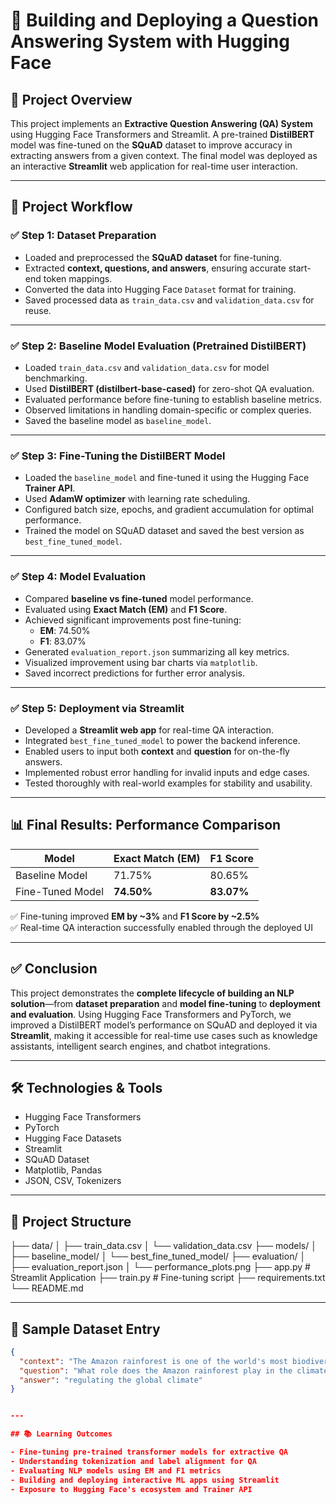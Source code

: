 # 🧠 Building and Deploying a Question Answering System with Hugging Face

## 📌 Project Overview  
This project implements an **Extractive Question Answering (QA) System** using Hugging Face Transformers and Streamlit. A pre-trained **DistilBERT** model was fine-tuned on the **SQuAD** dataset to improve accuracy in extracting answers from a given context. The final model was deployed as an interactive **Streamlit** web application for real-time user interaction.

---

## 🚀 Project Workflow

### ✅ Step 1: Dataset Preparation
- Loaded and preprocessed the **SQuAD dataset** for fine-tuning.
- Extracted **context, questions, and answers**, ensuring accurate start-end token mappings.
- Converted the data into Hugging Face `Dataset` format for training.
- Saved processed data as `train_data.csv` and `validation_data.csv` for reuse.

---

### ✅ Step 2: Baseline Model Evaluation (Pretrained DistilBERT)
- Loaded `train_data.csv` and `validation_data.csv` for model benchmarking.
- Used **DistilBERT (distilbert-base-cased)** for zero-shot QA evaluation.
- Evaluated performance before fine-tuning to establish baseline metrics.
- Observed limitations in handling domain-specific or complex queries.
- Saved the baseline model as `baseline_model`.

---

### ✅ Step 3: Fine-Tuning the DistilBERT Model
- Loaded the `baseline_model` and fine-tuned it using the Hugging Face **Trainer API**.
- Used **AdamW optimizer** with learning rate scheduling.
- Configured batch size, epochs, and gradient accumulation for optimal performance.
- Trained the model on SQuAD dataset and saved the best version as `best_fine_tuned_model`.

---

### ✅ Step 4: Model Evaluation
- Compared **baseline vs fine-tuned** model performance.
- Evaluated using **Exact Match (EM)** and **F1 Score**.
- Achieved significant improvements post fine-tuning:
  - **EM**: 74.50%
  - **F1**: 83.07%
- Generated `evaluation_report.json` summarizing all key metrics.
- Visualized improvement using bar charts via `matplotlib`.
- Saved incorrect predictions for further error analysis.

---

### ✅ Step 5: Deployment via Streamlit
- Developed a **Streamlit web app** for real-time QA interaction.
- Integrated `best_fine_tuned_model` to power the backend inference.
- Enabled users to input both **context** and **question** for on-the-fly answers.
- Implemented robust error handling for invalid inputs and edge cases.
- Tested thoroughly with real-world examples for stability and usability.

---

## 📊 Final Results: Performance Comparison

| Model            | Exact Match (EM) | F1 Score  |
|------------------|------------------|-----------|
| Baseline Model   | 71.75%           | 80.65%    |
| Fine-Tuned Model | **74.50%**       | **83.07%**|

✅ Fine-tuning improved **EM by ~3%** and **F1 Score by ~2.5%**  
✅ Real-time QA interaction successfully enabled through the deployed UI

---

## ✅ Conclusion  
This project demonstrates the **complete lifecycle of building an NLP solution**—from **dataset preparation** and **model fine-tuning** to **deployment and evaluation**. Using Hugging Face Transformers and PyTorch, we improved a DistilBERT model’s performance on SQuAD and deployed it via **Streamlit**, making it accessible for real-time use cases such as knowledge assistants, intelligent search engines, and chatbot integrations.

---

## 🛠️ Technologies & Tools
- Hugging Face Transformers
- PyTorch
- Hugging Face Datasets
- Streamlit
- SQuAD Dataset
- Matplotlib, Pandas
- JSON, CSV, Tokenizers

---

## 📂 Project Structure

├── data/
│   ├── train_data.csv
│   └── validation_data.csv
├── models/
│   ├── baseline_model/
│   └── best_fine_tuned_model/
├── evaluation/
│   ├── evaluation_report.json
│   └── performance_plots.png
├── app.py  # Streamlit Application
├── train.py  # Fine-tuning script
├── requirements.txt
└── README.md

---

## 📖 Sample Dataset Entry
```json
{
  "context": "The Amazon rainforest is one of the world's most biodiverse habitats. It plays a critical role in regulating the global climate.",
  "question": "What role does the Amazon rainforest play in the climate?",
  "answer": "regulating the global climate"
}


---

## 📚 Learning Outcomes

- Fine-tuning pre-trained transformer models for extractive QA  
- Understanding tokenization and label alignment for QA  
- Evaluating NLP models using EM and F1 metrics  
- Building and deploying interactive ML apps using Streamlit  
- Exposure to Hugging Face's ecosystem and Trainer API
